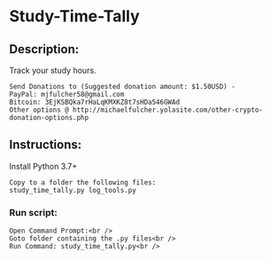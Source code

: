 # Study-Time-Tally
## Description:
Track your study hours.

    Send Donations to (Suggested donation amount: $1.50USD) -
    PayPal: mjfulcher58@gmail.com
    Bitcoin: 3EjKSBQka7rHaLqKMXKZ8t7sHDa546GWAd
    Other options @ http://michaelfulcher.yolasite.com/other-crypto-donation-options.php

## Instructions:
Install Python 3.7+<br />
        
    Copy to a folder the following files:
    study_time_tally.py log_tools.py
    
### Run script:
    Open Command Prompt:<br />
    Goto folder containing the .py files<br />
    Run Command: study_time_tally.py<br />
